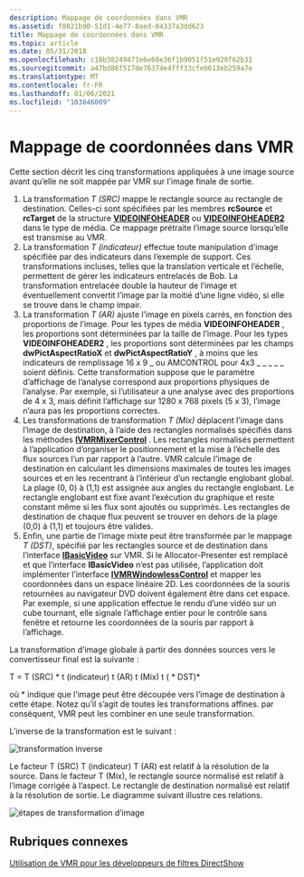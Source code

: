 ```yaml
---
description: Mappage de coordonnées dans VMR
ms.assetid: f0821b90-51d1-4e77-8aed-04337a3dd623
title: Mappage de coordonnées dans VMR
ms.topic: article
ms.date: 05/31/2018
ms.openlocfilehash: c18b38249471e6e68e36f1b9051f51e920f62b31
ms.sourcegitcommit: a47bd86f517de76374e4fff33cfeb613eb259a7e
ms.translationtype: MT
ms.contentlocale: fr-FR
ms.lasthandoff: 01/06/2021
ms.locfileid: "103846009"
---
```

# <a name="coordinate-mapping-in-the-vmr"></a>Mappage de coordonnées dans VMR

Cette section décrit les cinq transformations appliquées à une image source avant qu’elle ne soit mappée par VMR sur l’image finale de sortie.

1.  La transformation *T (SRC)* mappe le rectangle source au rectangle de destination. Celles-ci sont spécifiées par les membres **rcSource** et **rcTarget** de la structure [**VIDEOINFOHEADER**](/previous-versions/windows/desktop/api/amvideo/ns-amvideo-videoinfoheader) ou [**VIDEOINFOHEADER2**](/previous-versions/windows/desktop/api/dvdmedia/ns-dvdmedia-videoinfoheader2) dans le type de média. Ce mappage prétraite l’image source lorsqu’elle est transmise au VMR.
2.  La transformation *T (indicateur)* effectue toute manipulation d’image spécifiée par des indicateurs dans l’exemple de support. Ces transformations incluses, telles que la translation verticale et l’échelle, permettent de gérer les indicateurs entrelacés de Bob. La transformation entrelacée double la hauteur de l’image et éventuellement convertit l’image par la moitié d’une ligne vidéo, si elle se trouve dans le champ impair.
3.  La transformation *T (AR)* ajuste l’image en pixels carrés, en fonction des proportions de l’image. Pour les types de média **VIDEOINFOHEADER** , les proportions sont déterminées par la taille de l’image. Pour les types **VIDEOINFOHEADER2** , les proportions sont déterminées par les champs **dwPictAspectRatioX** et **dwPictAspectRatioY** , à moins que les indicateurs de remplissage 16 x 9 \_ ou AMCONTROL pour 4x3 \_ \_ \_ \_ \_ soient définis. Cette transformation suppose que le paramètre d’affichage de l’analyse correspond aux proportions physiques de l’analyse. Par exemple, si l’utilisateur a une analyse avec des proportions de 4 x 3, mais définit l’affichage sur 1280 x 768 pixels (5 x 3), l’image n’aura pas les proportions correctes.
4.  Les transformations de transformation *T (Mix)* déplacent l’image dans l’image de destination, à l’aide des rectangles normalisés spécifiés dans les méthodes [**IVMRMixerControl**](/windows/desktop/api/Strmif/nn-strmif-ivmrmixercontrol) . Les rectangles normalisés permettent à l’application d’organiser le positionnement et la mise à l’échelle des flux sources l’un par rapport à l’autre. VMR calcule l’image de destination en calculant les dimensions maximales de toutes les images sources et en les recentrant à l’intérieur d’un rectangle englobant global. La plage (0, 0) à (1,1) est assignée aux angles du rectangle englobant. Le rectangle englobant est fixe avant l’exécution du graphique et reste constant même si les flux sont ajoutés ou supprimés. Les rectangles de destination de chaque flux peuvent se trouver en dehors de la plage (0,0) à (1,1) et toujours être valides.
5.  Enfin, une partie de l’image mixte peut être transformée par le mappage *T (DST)*, spécifié par les rectangles source et de destination dans l’interface [**IBasicVideo**](/windows/desktop/api/Control/nn-control-ibasicvideo) sur VMR. Si le Allocator-Presenter est remplacé et que l’interface **IBasicVideo** n’est pas utilisée, l’application doit implémenter l’interface [**IVMRWindowlessControl**](/windows/desktop/api/Strmif/nn-strmif-ivmrwindowlesscontrol) et mapper les coordonnées dans un espace linéaire 2D. Les coordonnées de la souris retournées au navigateur DVD doivent également être dans cet espace. Par exemple, si une application effectue le rendu d’une vidéo sur un cube tournant, elle signale l’affichage entier pour le contrôle sans fenêtre et retourne les coordonnées de la souris par rapport à l’affichage.

La transformation d’image globale à partir des données sources vers le convertisseur final est la suivante :

T = T (SRC) \* t (indicateur) t (AR) t (Mix) t ( \* DST)\*

où \* indique que l’image peut être découpée vers l’image de destination à cette étape. Notez qu’il s’agit de toutes les transformations affines. par conséquent, VMR peut les combiner en une seule transformation.

L’inverse de la transformation est le suivant :

![transformation inverse](images/vmrmapping-t-1.png)

Le facteur T (SRC) T (indicateur) T (AR) est relatif à la résolution de la source. Dans le facteur T (Mix), le rectangle source normalisé est relatif à l’image corrigée à l’aspect. Le rectangle de destination normalisé est relatif à la résolution de sortie. Le diagramme suivant illustre ces relations.

![étapes de transformation d’image](images/vmrmapping-transform-steps.png)

## <a name="related-topics"></a>Rubriques connexes

<dl> <dt>

[Utilisation de VMR pour les développeurs de filtres DirectShow](using-the-vmr-for-directshow-filter-developers.md)
</dt> </dl>

 

 



